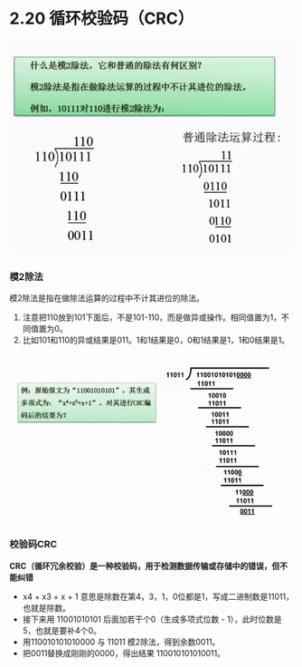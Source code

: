 # 2.20  循环校验码（CRC）

![](imgs/0220_1.png)

### 模2除法

模2除法是指在做除法运算的过程中不计其进位的除法。

1. 注意把110放到101下面后，不是101-110，而是做异或操作。相同值置为1，不同值置为0。
2. 比如101和110的异或结果是011。1和1结果是0，0和1结果是1，1和0结果是1。



![](imgs/0220_2.png)



### 校验码CRC

**CRC（循环冗余校验）是一种校验码，用于检测数据传输或存储中的错误，但不能纠错**

* x4 + x3 + x + 1 意思是除数在第4，3，1，0位都是1，写成二进制数是11011，也就是除数。
* 接下来用 11001010101 后面加若干个0（生成多项式位数 - 1），此时位数是5，也就是要补4个0。
* 用110010101010000 与 11011 模2除法，得到余数0011。
* 把0011替换成刚刚的0000，得出结果 110010101010011。